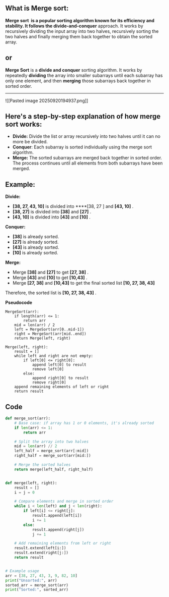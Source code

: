 ## What is Merge sort:

**Merge sort  is a popular sorting algorithm known for its efficiency and stability. 
It follows the divide-and-conquer** approach. It works by recursively dividing the input array into two halves, recursively sorting the two halves and finally merging them back together to obtain the sorted array.
## or

**Merge Sort** is a **divide and conquer** sorting algorithm.
It works by repeatedly **dividing** the array into smaller subarrays until each subarray has only one element, and then **merging** those subarrays back together in sorted order.  

---
![[Pasted image 20250920194937.png]]

## Here's a step-by-step explanation of how merge sort works:

- **Divide:** Divide the list or array recursively into two halves until it can no more be divided.
- **Conquer**: Each subarray is sorted individually using the merge sort algorithm.
- **Merge:** The sorted subarrays are merged back together in sorted order. The process continues until all elements from both subarrays have been merged.
## Example:

**Divide:**

- ****[38, 27, 43, 10]**** is divided into ****[38, 27 ] and ****[43, 10]**** .
- ****[38, 27]**** is divided into ****[38]**** and ****[27]**** .
- ****[43, 10]**** is divided into ****[43]**** and ****[10]**** .

**Conquer:**

- ****[38]**** is already sorted.
- ****[27]**** is already sorted.
- ****[43]**** is already sorted.
- ****[10]**** is already sorted.

**Merge:**

- Merge ****[38]**** and ****[27]**** to get ****[27, 38]**** .
- Merge ****[43]**** and ****[10]**** to get ****[10,43]**** .
- Merge ****[27, 38]**** and ****[10,43]**** to get the final sorted list ****[10, 27, 38, 43]****

Therefore, the sorted list is ****[10, 27, 38, 43]**** .

**Pseudocode**

```
MergeSort(arr):
    if length(arr) <= 1:
        return arr
    mid = len(arr) / 2
    left = MergeSort(arr[0..mid-1])
    right = MergeSort(arr[mid..end])
    return Merge(left, right)

Merge(left, right):
    result = []
    while left and right are not empty:
        if left[0] <= right[0]:
            append left[0] to result
            remove left[0]
        else:
            append right[0] to result
            remove right[0]
    append remaining elements of left or right
    return result

```

## Code

```python
def merge_sort(arr):
    # Base case: if array has 1 or 0 elements, it's already sorted
    if len(arr) <= 1:
        return arr

    # Split the array into two halves
    mid = len(arr) // 2
    left_half = merge_sort(arr[:mid])
    right_half = merge_sort(arr[mid:])

    # Merge the sorted halves
    return merge(left_half, right_half)


def merge(left, right):
    result = []
    i = j = 0

    # Compare elements and merge in sorted order
    while i < len(left) and j < len(right):
        if left[i] <= right[j]:
            result.append(left[i])
            i += 1
        else:
            result.append(right[j])
            j += 1

    # Add remaining elements from left or right
    result.extend(left[i:])
    result.extend(right[j:])
    return result


# Example usage
arr = [38, 27, 43, 3, 9, 82, 10]
print("Unsorted:", arr)
sorted_arr = merge_sort(arr)
print("Sorted:", sorted_arr)

```